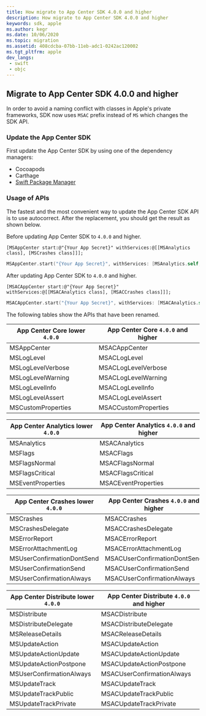 ```yaml
---
title: How migrate to App Center SDK 4.0.0 and higher
description: How migrate to App Center SDK 4.0.0 and higher
keywords: sdk, apple
ms.author: kegr
ms.date: 10/06/2020
ms.topic: migration
ms.assetid: 408cdcba-07bb-11eb-adc1-0242ac120002
ms.tgt_pltfrm: apple
dev_langs:  
 - swift
 - objc
---
```


## Migrate to App Center SDK 4.0.0 and higher

In order to avoid a naming conflict with classes in Apple's private frameworks, SDK now uses `MSAC` prefix instead of `MS` which changes the SDK API.

### Update the App Center SDK 
First update the App Center SDK by using one of the dependency managers:
* Cocoapods
* Carthage
* [Swift Package Manager](../includes/swift-package-manager.md)

### Usage of APIs
The fastest and the most convenient way to update the App Center SDK API is to use autocorrect. After the replacement, you should get the result as shown below.

Before updating App Center SDK to `4.0.0` and higher.

```objc
[MSAppCenter start:@"{Your App Secret}" withServices:@[[MSAnalytics class], [MSCrashes class]]];
```
```swift
MSAppCenter.start("{Your App Secret}", withServices: [MSAnalytics.self, MSCrashes.self])
```

After updating App Center SDK to `4.0.0` and higher.

```objc
[MSACAppCenter start:@"{Your App Secret}" withServices:@[[MSACAnalytics class], [MSACCrashes class]]];
```
```swift
MSACAppCenter.start("{Your App Secret}", withServices: [MSACAnalytics.self, MSACCrashes.self])
```

The following tables show the APIs that have been renamed.

| App Center Core lower `4.0.0`        | App Center Core `4.0.0` and higher            |
| ------------------------------------ | ----------------------------------------------|
|  MSAppCenter                         | MSACAppCenter                                 |
|  MSLogLevel                          | MSACLogLevel                                  |
|  MSLogLevelVerbose                   | MSACLogLevelVerbose                           |
|  MSLogLevelWarning                   | MSACLogLevelWarning                           |
|  MSLogLevelInfo                      | MSACLogLevelInfo                              |
|  MSLogLevelAssert                    | MSACLogLevelAssert                            |
|  MSCustomProperties                  | MSACCustomProperties                          |

| App Center Analytics lower `4.0.0`   | App Center Analytics `4.0.0` and higher       |
| ------------------------------------ | ----------------------------------------------|
|  MSAnalytics                         | MSACAnalytics                                 |
|  MSFlags                             | MSACFlags                                     |
|  MSFlagsNormal                       | MSACFlagsNormal                               |
|  MSFlagsCritical                     | MSACFlagsCritical                             |
|  MSEventProperties                   | MSACEventProperties                           |

| App Center Crashes lower `4.0.0`     | App Center Crashes `4.0.0` and higher         |
| ------------------------------------ | ----------------------------------------------|
|  MSCrashes                           | MSACCrashes                                   |
|  MSCrashesDelegate                   | MSACCrashesDelegate                           |
|  MSErrorReport                       | MSACErrorReport                               |
|  MSErrorAttachmentLog                | MSACErrorAttachmentLog                        |
|  MSUserConfirmationDontSend          | MSACUserConfirmationDontSend                  |
|  MSUserConfirmationSend              | MSACUserConfirmationSend                      |
|  MSUserConfirmationAlways            | MSACUserConfirmationAlways                    |

| App Center Distribute lower `4.0.0`  | App Center Distribute `4.0.0` and higher      |
| ------------------------------------ | ----------------------------------------------|
|  MSDistribute                        | MSACDistribute                                |
|  MSDistributeDelegate                | MSACDistributeDelegate                        |
|  MSReleaseDetails                    | MSACReleaseDetails                            |
|  MSUpdateAction                      | MSACUpdateAction                              |
|  MSUpdateActionUpdate                | MSACUpdateActionUpdate                        |
|  MSUpdateActionPostpone              | MSACUpdateActionPostpone                      |
|  MSUserConfirmationAlways            | MSACUserConfirmationAlways                    |
|  MSUpdateTrack                       | MSACUpdateTrack                               |
|  MSUpdateTrackPublic                 | MSACUpdateTrackPublic                         |
|  MSUpdateTrackPrivate                | MSACUpdateTrackPrivate                        |